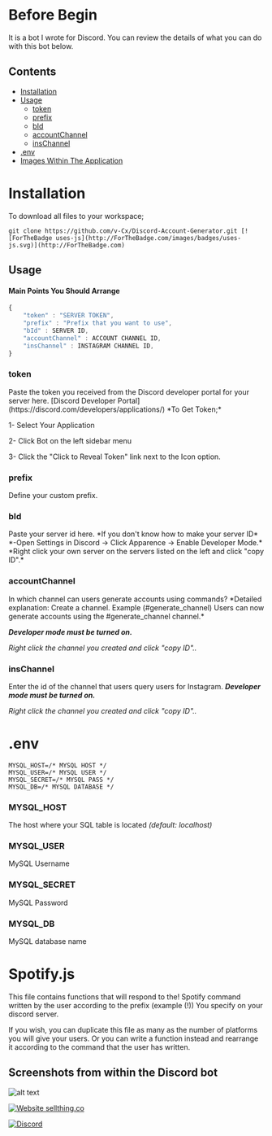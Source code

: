 
# Before Begin
It is a bot I wrote for Discord. You can review the details of what you can do with this bot below.

## Contents

 - [Installation](#installation)
 - [Usage](#usage)
	 - [token](#token)
	 - [prefix](#prefix)
	 - [bId](#bId)
	 - [accountChannel](#accountChannel)
	 - [insChannel](#insChannel)
 - [.env](#env)
 - [Images Within The Application](#screen)

<h1 id="installation">Installation</h1>

To download all files to your workspace;

```gh
git clone https://github.com/v-Cx/Discord-Account-Generator.git [![ForTheBadge uses-js](http://ForTheBadge.com/images/badges/uses-js.svg)](http://ForTheBadge.com)
```

<h2 id="usage">Usage</h2>

#### Main Points You Should Arrange

```javascript
{
    "token" : "SERVER TOKEN",
    "prefix" : "Prefix that you want to use",
    "bId" : SERVER ID,
    "accountChannel" : ACCOUNT CHANNEL ID,
    "insChannel" : INSTAGRAM CHANNEL ID,
}
```

<h3 id="token">token</h3>
Paste the token you received from the Discord developer portal for your server here.
[Discord Developer Portal](https://discord.com/developers/applications/)
*To Get Token;*

1- Select Your Application

2- Click Bot on the left sidebar menu

3- Click the "Click to Reveal Token" link next to the Icon option.

<h3 id="prefix">prefix</h3>
Define your custom prefix.

<h3 id="bid">bId</h3>
Paste your server id here. 
*If you don't know how to make your server ID*
*-Open Settings in Discord -> Click Apparence -> Enable Developer Mode.*
*Right click your own server on the servers listed on the left and click "copy ID".*

<h3 id="accountChannel">accountChannel</h3>
In which channel can users generate accounts using commands?
*Detailed explanation: Create a channel. Example (#generate_channel) Users can now generate accounts using the #generate_channel channel.*

***Developer mode must be turned on.***

*Right click the channel you created and click "copy ID"..*

<h3 id="insChannel">insChannel</h3>

Enter the id of the channel that users query users for Instagram.
***Developer mode must be turned on.***

*Right click the channel you created and click "copy ID"..*

<h1 id="env">.env</h1>

```env
MYSQL_HOST=/* MYSQL HOST */
MYSQL_USER=/* MYSQL USER */
MYSQL_SECRET=/* MYSQL PASS */
MYSQL_DB=/* MYSQL DATABASE */
```

<h3 id="MYSQL_HOST">MYSQL_HOST</h3>

The host where your SQL table is located *(default: localhost)*

<h3 id="MYSQL_USER">MYSQL_USER</h3>

MySQL Username

<h3 id="MYSQL_SECRET">MYSQL_SECRET</h3>

MySQL Password

<h3 id="MYSQL_DB">MYSQL_DB</h3>

MySQL database name

<h1 id="spotifyjs">Spotify.js</h1>

This file contains functions that will respond to the! Spotify command written by the user according to the prefix (example (!)) You specify on your discord server.

If you wish, you can duplicate this file as many as the number of platforms you will give your users. Or you can write a function instead and rearrange it according to the command that the user has written.

<h2 id="screen">Screenshots from within the Discord bot</h2>

![alt text](https://media.discordapp.net/attachments/714991142084804649/794198969533333514/68747470733a2f2f692e6962622e636f2f736d703034625a2f436861726f6e2d426f742d312e706e67.png?width=667&height=554)

[![Website sellthing.co](https://img.shields.io/website-up-down-green-red/http/shields.io.svg)](https://sellthing.co)

[![Discord](https://img.shields.io/discord/591914197219016707.svg?label=&logo=discord&logoColor=ffffff&color=7389D8&labelColor=6A7EC2)](https://discord.gg/PJuYWChV6z)
